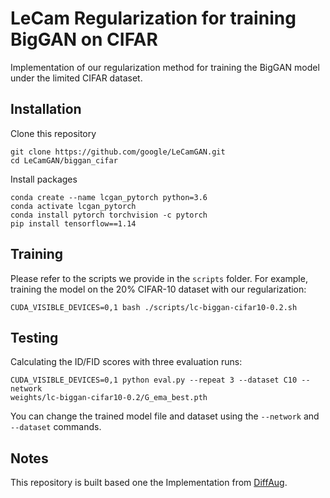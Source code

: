 # LeCam Regularization for training BigGAN on CIFAR

Implementation of our regularization method for training the BigGAN model under the limited
CIFAR dataset.

## Installation

Clone this repository
```
git clone https://github.com/google/LeCamGAN.git
cd LeCamGAN/biggan_cifar
```

Install packages
```
conda create --name lcgan_pytorch python=3.6
conda activate lcgan_pytorch
conda install pytorch torchvision -c pytorch
pip install tensorflow==1.14
```

## Training
Please refer to the scripts we provide in the `scripts` folder. For example,
training the model on the 20% CIFAR-10 dataset with our regularization:
```
CUDA_VISIBLE_DEVICES=0,1 bash ./scripts/lc-biggan-cifar10-0.2.sh
```

## Testing
Calculating the ID/FID scores with three evaluation runs:
```
CUDA_VISIBLE_DEVICES=0,1 python eval.py --repeat 3 --dataset C10 --network
weights/lc-biggan-cifar10-0.2/G_ema_best.pth
```
You can change the trained model file and dataset using the `--network` and
`--dataset` commands.

## Notes
This repository is built based one the Implementation from [DiffAug](https://github.com/mit-han-lab/data-efficient-gans/tree/master/DiffAugment-biggan-cifar).
